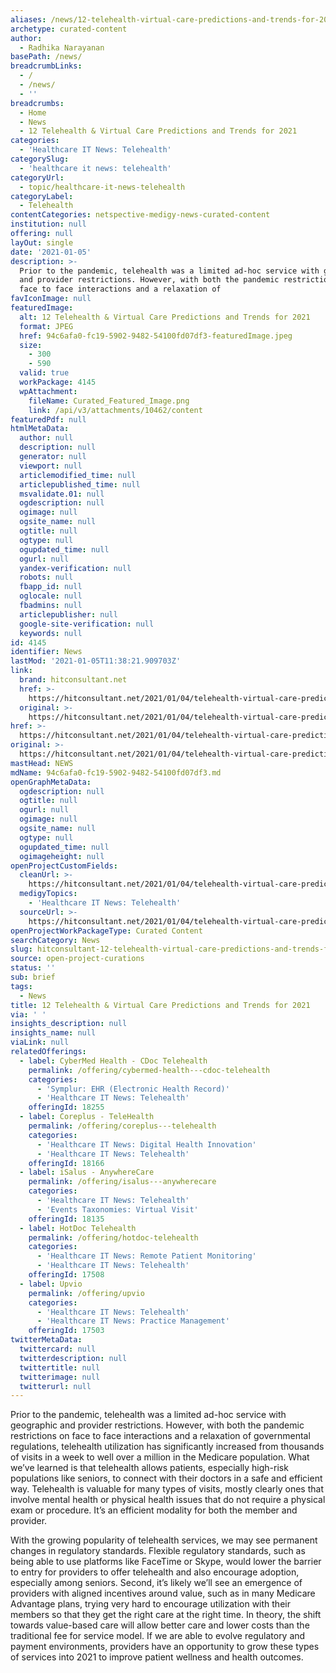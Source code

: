 ```yaml
---
aliases: /news/12-telehealth-virtual-care-predictions-and-trends-for-2021
archetype: curated-content
author:
  - Radhika Narayanan
basePath: /news/
breadcrumbLinks:
  - /
  - /news/
  - ''
breadcrumbs:
  - Home
  - News
  - 12 Telehealth & Virtual Care Predictions and Trends for 2021
categories:
  - 'Healthcare IT News: Telehealth'
categorySlug:
  - 'healthcare it news: telehealth'
categoryUrl:
  - topic/healthcare-it-news-telehealth
categoryLabel:
  - Telehealth
contentCategories: netspective-medigy-news-curated-content
institution: null
offering: null
layOut: single
date: '2021-01-05'
description: >-
  Prior to the pandemic, telehealth was a limited ad-hoc service with geographic
  and provider restrictions. However, with both the pandemic restrictions on
  face to face interactions and a relaxation of 
favIconImage: null
featuredImage:
  alt: 12 Telehealth & Virtual Care Predictions and Trends for 2021
  format: JPEG
  href: 94c6afa0-fc19-5902-9482-54100fd07df3-featuredImage.jpeg
  size:
    - 300
    - 590
  valid: true
  workPackage: 4145
  wpAttachment:
    fileName: Curated_Featured_Image.png
    link: /api/v3/attachments/10462/content
featuredPdf: null
htmlMetaData:
  author: null
  description: null
  generator: null
  viewport: null
  articlemodified_time: null
  articlepublished_time: null
  msvalidate.01: null
  ogdescription: null
  ogimage: null
  ogsite_name: null
  ogtitle: null
  ogtype: null
  ogupdated_time: null
  ogurl: null
  yandex-verification: null
  robots: null
  fbapp_id: null
  oglocale: null
  fbadmins: null
  articlepublisher: null
  google-site-verification: null
  keywords: null
id: 4145
identifier: News
lastMod: '2021-01-05T11:38:21.909703Z'
link:
  brand: hitconsultant.net
  href: >-
    https://hitconsultant.net/2021/01/04/telehealth-virtual-care-predictions-trends-2021/#.X_RPTNj7RPY
  original: >-
    https://hitconsultant.net/2021/01/04/telehealth-virtual-care-predictions-trends-2021/#.X_RPTNj7RPY
href: >-
  https://hitconsultant.net/2021/01/04/telehealth-virtual-care-predictions-trends-2021/#.X_RPTNj7RPY
original: >-
  https://hitconsultant.net/2021/01/04/telehealth-virtual-care-predictions-trends-2021/#.X_RPTNj7RPY
mastHead: NEWS
mdName: 94c6afa0-fc19-5902-9482-54100fd07df3.md
openGraphMetaData:
  ogdescription: null
  ogtitle: null
  ogurl: null
  ogimage: null
  ogsite_name: null
  ogtype: null
  ogupdated_time: null
  ogimageheight: null
openProjectCustomFields:
  cleanUrl: >-
    https://hitconsultant.net/2021/01/04/telehealth-virtual-care-predictions-trends-2021/#.X_RPTNj7RPY
  medigyTopics:
    - 'Healthcare IT News: Telehealth'
  sourceUrl: >-
    https://hitconsultant.net/2021/01/04/telehealth-virtual-care-predictions-trends-2021/#.X_RPTNj7RPY
openProjectWorkPackageType: Curated Content
searchCategory: News
slug: hitconsultant-12-telehealth-virtual-care-predictions-and-trends-for-2021
source: open-project-curations
status: ''
sub: brief
tags:
  - News
title: 12 Telehealth & Virtual Care Predictions and Trends for 2021
via: ' '
insights_description: null
insights_name: null
viaLink: null
relatedOfferings:
  - label: CyberMed Health - CDoc Telehealth
    permalink: /offering/cybermed-health---cdoc-telehealth
    categories:
      - 'Symplur: EHR (Electronic Health Record)'
      - 'Healthcare IT News: Telehealth'
    offeringId: 18255
  - label: Coreplus - TeleHealth
    permalink: /offering/coreplus---telehealth
    categories:
      - 'Healthcare IT News: Digital Health Innovation'
      - 'Healthcare IT News: Telehealth'
    offeringId: 18166
  - label: iSalus - AnywhereCare
    permalink: /offering/isalus---anywherecare
    categories:
      - 'Healthcare IT News: Telehealth'
      - 'Events Taxonomies: Virtual Visit'
    offeringId: 18135
  - label: HotDoc Telehealth
    permalink: /offering/hotdoc-telehealth
    categories:
      - 'Healthcare IT News: Remote Patient Monitoring'
      - 'Healthcare IT News: Telehealth'
    offeringId: 17508
  - label: Upvio
    permalink: /offering/upvio
    categories:
      - 'Healthcare IT News: Telehealth'
      - 'Healthcare IT News: Practice Management'
    offeringId: 17503
twitterMetaData:
  twittercard: null
  twitterdescription: null
  twittertitle: null
  twitterimage: null
  twitterurl: null
---
```

<p>Prior to the pandemic, telehealth was a limited ad-hoc service with geographic and provider restrictions. However, with both the pandemic restrictions on face to face interactions and a relaxation of governmental regulations, telehealth utilization has significantly increased from thousands of visits in a week to well over a million in the Medicare population. What we’ve learned is that telehealth allows patients, especially high-risk populations like seniors, to connect with their doctors in a safe and efficient way. Telehealth is valuable for many types of visits, mostly clearly ones that involve mental health or physical health issues that do not require a physical exam or procedure. It’s an efficient modality for both the member and provider.</p><p>With the growing popularity of telehealth services, we may see permanent changes in regulatory standards. Flexible regulatory standards, such as being able to use platforms like FaceTime or Skype, would lower the barrier to entry for providers to offer telehealth and also encourage adoption, especially among seniors. Second, it’s likely we’ll see an emergence of providers with aligned incentives around value, such as in many Medicare Advantage plans, trying very hard to encourage utilization with their members so that they get the right care at the right time. In theory, the shift towards value-based care will allow better care and lower costs than the traditional fee for service model. If we are able to evolve regulatory and payment environments, providers have an opportunity to grow these types of services into 2021 to improve patient wellness and health outcomes.<br>&nbsp;</p>